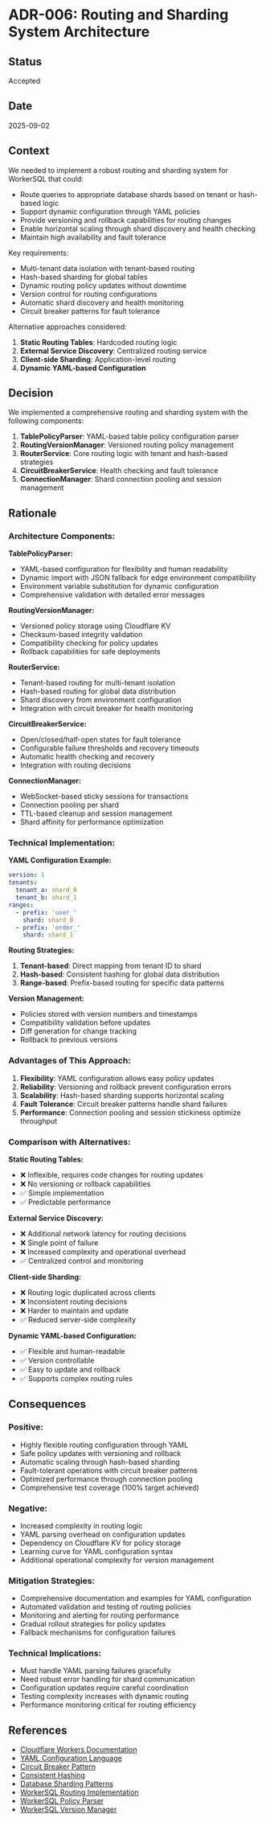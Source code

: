 # ADR-006: Routing and Sharding System Architecture

## Status

Accepted

## Date

2025-09-02

## Context

We needed to implement a robust routing and sharding system for WorkerSQL that
could:

- Route queries to appropriate database shards based on tenant or hash-based
  logic
- Support dynamic configuration through YAML policies
- Provide versioning and rollback capabilities for routing changes
- Enable horizontal scaling through shard discovery and health checking
- Maintain high availability and fault tolerance

Key requirements:

- Multi-tenant data isolation with tenant-based routing
- Hash-based sharding for global tables
- Dynamic routing policy updates without downtime
- Version control for routing configurations
- Automatic shard discovery and health monitoring
- Circuit breaker patterns for fault tolerance

Alternative approaches considered:

1. **Static Routing Tables**: Hardcoded routing logic
2. **External Service Discovery**: Centralized routing service
3. **Client-side Sharding**: Application-level routing
4. **Dynamic YAML-based Configuration**

## Decision

We implemented a comprehensive routing and sharding system with the following
components:

1. **TablePolicyParser**: YAML-based table policy configuration parser
2. **RoutingVersionManager**: Versioned routing policy management
3. **RouterService**: Core routing logic with tenant and hash-based strategies
4. **CircuitBreakerService**: Health checking and fault tolerance
5. **ConnectionManager**: Shard connection pooling and session management

## Rationale

### Architecture Components:

**TablePolicyParser:**

- YAML-based configuration for flexibility and human readability
- Dynamic import with JSON fallback for edge environment compatibility
- Environment variable substitution for dynamic configuration
- Comprehensive validation with detailed error messages

**RoutingVersionManager:**

- Versioned policy storage using Cloudflare KV
- Checksum-based integrity validation
- Compatibility checking for policy updates
- Rollback capabilities for safe deployments

**RouterService:**

- Tenant-based routing for multi-tenant isolation
- Hash-based routing for global data distribution
- Shard discovery from environment configuration
- Integration with circuit breaker for health monitoring

**CircuitBreakerService:**

- Open/closed/half-open states for fault tolerance
- Configurable failure thresholds and recovery timeouts
- Automatic health checking and recovery
- Integration with routing decisions

**ConnectionManager:**

- WebSocket-based sticky sessions for transactions
- Connection pooling per shard
- TTL-based cleanup and session management
- Shard affinity for performance optimization

### Technical Implementation:

**YAML Configuration Example:**

```yaml
version: 1
tenants:
  tenant_a: shard_0
  tenant_b: shard_1
ranges:
  - prefix: 'user_'
    shard: shard_0
  - prefix: 'order_'
    shard: shard_1
```

**Routing Strategies:**

1. **Tenant-based**: Direct mapping from tenant ID to shard
2. **Hash-based**: Consistent hashing for global data distribution
3. **Range-based**: Prefix-based routing for specific data patterns

**Version Management:**

- Policies stored with version numbers and timestamps
- Compatibility validation before updates
- Diff generation for change tracking
- Rollback to previous versions

### Advantages of This Approach:

1. **Flexibility**: YAML configuration allows easy policy updates
2. **Reliability**: Versioning and rollback prevent configuration errors
3. **Scalability**: Hash-based sharding supports horizontal scaling
4. **Fault Tolerance**: Circuit breaker patterns handle shard failures
5. **Performance**: Connection pooling and session stickiness optimize
   throughput

### Comparison with Alternatives:

**Static Routing Tables:**

- ❌ Inflexible, requires code changes for routing updates
- ❌ No versioning or rollback capabilities
- ✅ Simple implementation
- ✅ Predictable performance

**External Service Discovery:**

- ❌ Additional network latency for routing decisions
- ❌ Single point of failure
- ❌ Increased complexity and operational overhead
- ✅ Centralized control and monitoring

**Client-side Sharding:**

- ❌ Routing logic duplicated across clients
- ❌ Inconsistent routing decisions
- ❌ Harder to maintain and update
- ✅ Reduced server-side complexity

**Dynamic YAML-based Configuration:**

- ✅ Flexible and human-readable
- ✅ Version controllable
- ✅ Easy to update and rollback
- ✅ Supports complex routing rules

## Consequences

### Positive:

- Highly flexible routing configuration through YAML
- Safe policy updates with versioning and rollback
- Automatic scaling through hash-based sharding
- Fault-tolerant operations with circuit breaker patterns
- Optimized performance through connection pooling
- Comprehensive test coverage (100% target achieved)

### Negative:

- Increased complexity in routing logic
- YAML parsing overhead on configuration updates
- Dependency on Cloudflare KV for policy storage
- Learning curve for YAML configuration syntax
- Additional operational complexity for version management

### Mitigation Strategies:

- Comprehensive documentation and examples for YAML configuration
- Automated validation and testing of routing policies
- Monitoring and alerting for routing performance
- Gradual rollout strategies for policy updates
- Fallback mechanisms for configuration failures

### Technical Implications:

- Must handle YAML parsing failures gracefully
- Need robust error handling for shard communication
- Configuration updates require careful coordination
- Testing complexity increases with dynamic routing
- Performance monitoring critical for routing efficiency

## References

- [Cloudflare Workers Documentation](https://developers.cloudflare.com/workers/)
- [YAML Configuration Language](https://yaml.org/)
- [Circuit Breaker Pattern](https://martinfowler.com/bliki/CircuitBreaker.html)
- [Consistent Hashing](https://en.wikipedia.org/wiki/Consistent_hashing)
- [Database Sharding Patterns](https://microservices.io/patterns/data/database-sharding.html)
- [WorkerSQL Routing Implementation](./../../../src/services/RouterService.ts)
- [WorkerSQL Policy Parser](./../../../src/services/TablePolicyParser.ts)
- [WorkerSQL Version Manager](./../../../src/services/RoutingVersionManager.ts)
